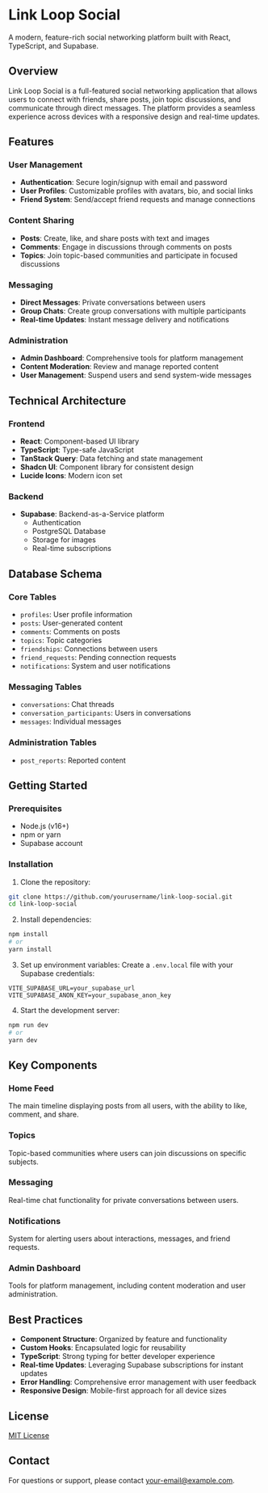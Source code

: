 # Link Loop Social

A modern, feature-rich social networking platform built with React, TypeScript, and Supabase.

## Overview

Link Loop Social is a full-featured social networking application that allows users to connect with friends, share posts, join topic discussions, and communicate through direct messages. The platform provides a seamless experience across devices with a responsive design and real-time updates.

## Features

### User Management
- **Authentication**: Secure login/signup with email and password
- **User Profiles**: Customizable profiles with avatars, bio, and social links
- **Friend System**: Send/accept friend requests and manage connections

### Content Sharing
- **Posts**: Create, like, and share posts with text and images
- **Comments**: Engage in discussions through comments on posts
- **Topics**: Join topic-based communities and participate in focused discussions

### Messaging
- **Direct Messages**: Private conversations between users
- **Group Chats**: Create group conversations with multiple participants
- **Real-time Updates**: Instant message delivery and notifications

### Administration
- **Admin Dashboard**: Comprehensive tools for platform management
- **Content Moderation**: Review and manage reported content
- **User Management**: Suspend users and send system-wide messages

## Technical Architecture

### Frontend
- **React**: Component-based UI library
- **TypeScript**: Type-safe JavaScript
- **TanStack Query**: Data fetching and state management
- **Shadcn UI**: Component library for consistent design
- **Lucide Icons**: Modern icon set

### Backend
- **Supabase**: Backend-as-a-Service platform
  - Authentication
  - PostgreSQL Database
  - Storage for images
  - Real-time subscriptions

## Database Schema

### Core Tables
- `profiles`: User profile information
- `posts`: User-generated content
- `comments`: Comments on posts
- `topics`: Topic categories
- `friendships`: Connections between users
- `friend_requests`: Pending connection requests
- `notifications`: System and user notifications

### Messaging Tables
- `conversations`: Chat threads
- `conversation_participants`: Users in conversations
- `messages`: Individual messages

### Administration Tables
- `post_reports`: Reported content

## Getting Started

### Prerequisites
- Node.js (v16+)
- npm or yarn
- Supabase account

### Installation

1. Clone the repository:
```bash
git clone https://github.com/yourusername/link-loop-social.git
cd link-loop-social
```

2. Install dependencies:
```bash
npm install
# or
yarn install
```

3. Set up environment variables:
Create a `.env.local` file with your Supabase credentials:
```
VITE_SUPABASE_URL=your_supabase_url
VITE_SUPABASE_ANON_KEY=your_supabase_anon_key
```

4. Start the development server:
```bash
npm run dev
# or
yarn dev
```

## Key Components

### Home Feed
The main timeline displaying posts from all users, with the ability to like, comment, and share.

### Topics
Topic-based communities where users can join discussions on specific subjects.

### Messaging
Real-time chat functionality for private conversations between users.

### Notifications
System for alerting users about interactions, messages, and friend requests.

### Admin Dashboard
Tools for platform management, including content moderation and user administration.

## Best Practices

- **Component Structure**: Organized by feature and functionality
- **Custom Hooks**: Encapsulated logic for reusability
- **TypeScript**: Strong typing for better developer experience
- **Real-time Updates**: Leveraging Supabase subscriptions for instant updates
- **Error Handling**: Comprehensive error management with user feedback
- **Responsive Design**: Mobile-first approach for all device sizes

## License

[MIT License](LICENSE)

## Contact

For questions or support, please contact [your-email@example.com](mailto:your-email@example.com).